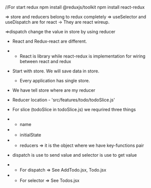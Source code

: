 //For start redux
npm install @reduxjs/toolkit
npm install react-redux

=> store and reducers belong to redux completely
=> useSelector and useDispatch are for react -> They are react wireup.

=>dispatch change the value in store by using reducer

- React and Redux-react are different. 
- - React is library while react-redux is implementation for wiring between react and redux

- Start with store. We will save data in store.
  - Every application has single store.
- We have tell store where are my reducer
- Reducer location - 'src/features/todo/todoSlice.js'
- For slice (todoSlice in todoSlice.js) we requrired three things
- - name
- - initialState
- - reducers => it is the object where we have key-functions pair
- dispatch is use to send value and selector is use to get value
- - For dispatch => See AddTodo.jsx, Todo.jsx
- - For selector => See Todos.jsx
